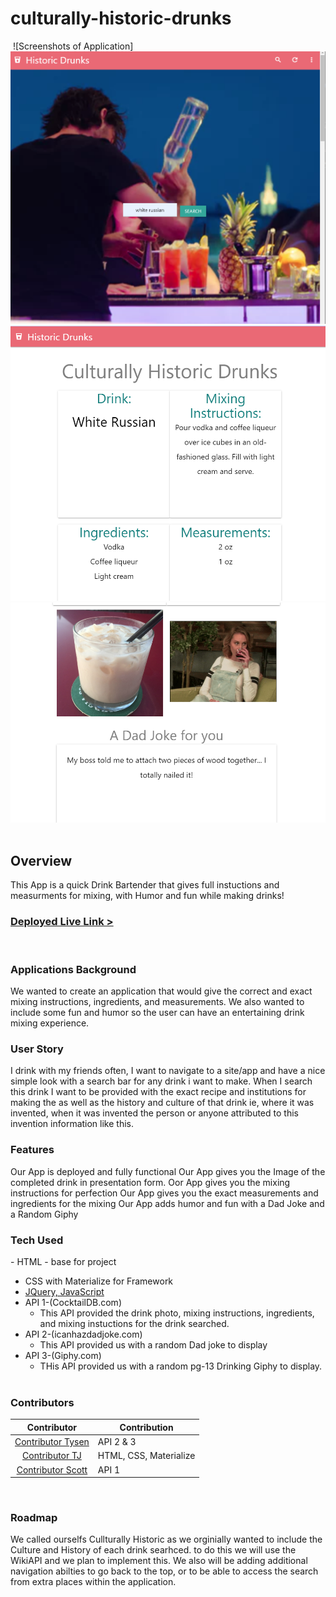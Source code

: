 # culturally-historic-drunks

​
![Screenshots of Application] 
<img src ="images/Page1Image.jpg" alt ="Pic of Screen 1" />
<img src ="images/Screen2Image.jpg" alt ="Pic of Screen 2" />
<img src ="images/Screen3Image.jpg" alt ="Pic of Screen 3" />
​
## Overview
This App is a quick Drink Bartender that gives full instuctions and measurments for mixing, with Humor and fun while making drinks!
​
### [Deployed Live Link >](https://firzlaff.github.io/culturally-historic-drunks/)
​
### Applications Background
We wanted to create an application that would give the correct and exact mixing instructions, ingredients, and measurements. We also wanted to include some fun and humor so the user can have an entertaining drink mixing experience. 

### User Story
I drink with my friends often, I want to navigate to a site/app and have a nice simple look with a search bar for any drink i want to make. When I search this drink I want to be provided with the exact recipe and institutions for making the  as well as the history and culture of that drink ie, where it was invented, when it was invented the person or anyone attributed to this invention information like this.
​
### Features
Our App is deployed and fully functional
​Our App gives you the Image of the completed drink in presentation form. 
Oor App gives you the mixing instructions for perfection
Our App gives you the exact measurements and ingredients for the mixing
Our App adds humor and fun with a Dad Joke and a Random Giphy

### Tech Used
​- HTML - base for project
- CSS with Materialize for Framework
- [JQuery, JavaScript](https://jquery.com/)
- API 1-(CocktailDB.com)
  - This API provided the drink photo, mixing instructions, ingredients, and mixing instuctions for the drink searched. 
- API 2-(icanhazdadjoke.com)
  - This API provided us with a random Dad joke to display
- API 3-(Giphy.com)
  - THis API provided us with a random pg-13 Drinking Giphy to display.    
​
### Contributors​
| Contributor                              |     Contribution     |
|:----------------------------------------:| -------------------- | 
| [Contributor Tysen](https://github.com/) |      API 2 & 3       |
| [Contributor TJ](https://github.com/)  | HTML, CSS, Materialize |
| [Contributor Scott](https://github.com/) |        API 1         |
​
### Roadmap 
We called ourselfs Cullturally Historic as we orginially wanted to include the Culture and History of each drink searhced. to do this we will use the WikiAPI and we plan to implement this. 
We also will be adding additional navigation abilties to go back to the top, or to be able to access the search from extra places within the application. 